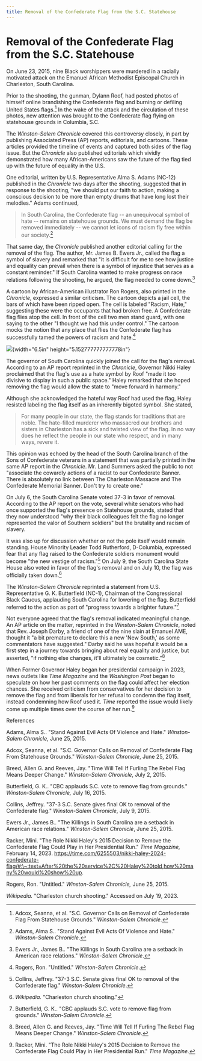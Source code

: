 ```yaml
---
title: Removal of the Confederate Flag from the S.C. Statehouse
---
```


# Removal of the Confederate Flag from the S.C. Statehouse

On June 23, 2015, nine Black worshippers were murdered in a racially
motivated attack on the Emanuel African Methodist Episcopal Church in
Charleston, South Carolina.

Prior to the shooting, the gunman, Dylann Roof, had posted photos of
himself online brandishing the Confederate flag and burning or defiling
United States flags.[^1] In the wake of the attack and the circulation
of these photos, new attention was brought to the Confederate flag
flying on statehouse grounds in Columbia, S.C.

The *Winston-Salem Chronicle* covered this controversy closely, in part
by publishing Associated Press (AP) reports, editorials, and cartoons.
These articles provided the timeline of events and captured both sides
of the flag issue. But the *Chronicle* also published editorials which
vividly demonstrated how many African-Americans saw the future of the
flag tied up with the future of equality in the U.S.

One editorial, written by U.S. Representative Alma S. Adams (NC-12)
published in the *Chronicle* two days after the shooting, suggested that
in response to the shooting, "we should put our faith to action, making
a conscious decision to be more than empty drums that have long lost
their melodies." Adams continued,

> In South Carolina, the Confederate flag -- an unequivocal symbol of
> hate -- remains on statehouse grounds. We must demand the flag be
> removed immediately -- we cannot let icons of racism fly free within
> our society.[^2]

That same day, the *Chronicle* published another editorial calling for
the removal of the flag. The author, Mr. James B. Ewers Jr., called the
flag a symbol of slavery and remarked that "it is difficult for me to
see how justice and equality can prevail when there is a symbol of
injustice that serves as a constant reminder." If South Carolina wanted
to make progress on race relations following the shooting, he argued,
the flag needed to come down.[^3]

A cartoon by African-American illustrator Ron Rogers, also printed in
the *Chronicle*, expressed a similar criticism. The cartoon depicts a
jail cell, the bars of which have been ripped open. The cell is labeled
"Racism, Hate," suggesting these were the occupants that had broken
free. A Confederate flag flies atop the cell. In front of the cell two
men stand guard, with one saying to the other "I thought we had this
under control." The cartoon mocks the notion that any place that flies
the Confederate flag has successfully tamed the powers of racism and
hate.[^4]

![](media/image1.jpg){width="6.5in" height="5.152777777777778in"}

The governor of South Carolina quickly joined the call for the flag's
removal. According to an AP report reprinted in the *Chronicle*,
Governor Nikki Haley proclaimed that the flag's use as a hate symbol by
Roof "made it too divisive to display in such a public space." Haley
remarked that she hoped removing the flag would allow the state to "move
forward in harmony."

Although she acknowledged the hateful way Roof had used the flag, Haley
resisted labeling the flag itself as an inherently bigoted symbol. She
stated,

> For many people in our state, the flag stands for traditions that are
> noble. The hate-filled murderer who massacred our brothers and sisters
> in Charleston has a sick and twisted view of the flag. In no way does
> he reflect the people in our state who respect, and in many ways,
> revere it.

This opinion was echoed by the head of the South Carolina branch of the
Sons of Confederate veterans in a statement that was partially printed
in the same AP report in the *Chronicle*. Mr. Land Summers asked the
public to not "associate the cowardly actions of a racist to our
Confederate Banner. There is absolutely no link between The Charleston
Massacre and The Confederate Memorial Banner. Don't try to create one."

On July 6, the South Carolina Senate voted 37-3 in favor of removal.
According to the AP report on the vote, several white senators who had
once supported the flag's presence on Statehouse grounds, stated that
they now understood "why their black colleagues felt the flag no longer
represented the valor of Southern soldiers" but the brutality and racism
of slavery.

It was also up for discussion whether or not the pole itself would
remain standing. House Minority Leader Todd Rutherford, D-Columbia,
expressed fear that any flag raised to the Confederate soldiers monument
would become "the new vestige of racism."[^5] On July 9, the South
Carolina State House also voted in favor of the flag's removal and on
July 10, the flag was officially taken down.[^6]

The *Winston-Salem Chronicle* reprinted a statement from U.S.
Representative G. K. Butterfield (NC-1), Chairman of the Congressional
Black Caucus, applauding South Carolina for lowering of the flag.
Butterfield referred to the action as part of "progress towards a
brighter future."[^7]

Not everyone agreed that the flag's removal indicated meaningful change.
An AP article on the matter, reprinted in the *Winston-Salem Chronicle*,
noted that Rev. Joseph Darby, a friend of one of the nine slain at
Emanuel AME, thought it "a bit premature to declare this a new 'New
South,' as some commentators have suggested." Darby said he was hopeful
it would be a first step in a journey towards bringing about real
equality and justice, but asserted, "if nothing else changes, it'll
ultimately be cosmetic."[^8]

When Former Governor Haley began her presidential campaign in 2023, news
outlets like *Time Magazine* and the *Washington Post* began to
speculate on how her past comments on the flag could affect her election
chances. She received criticism from conservatives for her decision to
remove the flag and from liberals for her refusal to condemn the flag
itself, instead condemning how Roof used it. *Time* reported the issue
would likely come up multiple times over the course of her run.[^9]

References

Adams, Alma S.. "Stand Against Evil Acts Of Violence and Hate."
*Winston-Salem Chronicle*, June 25, 2015.

Adcox, Seanna, et al. "S.C. Governor Calls on Removal of Confederate
Flag From Statehouse Grounds." *Winston-Salem Chronicle*, June 25, 2015.

Breed, Allen G. and Reeves, Jay. "Time Will Tell If Furling The Rebel
Flag Means Deeper Change." *Winston-Salem Chronicle*, July 2, 2015.

Butterfield, G. K.. "CBC applauds S.C. vote to remove flag from
grounds." *Winston-Salem Chronicle,* July 16, 2015.

Collins, Jeffrey. "37-3 S.C. Senate gives final OK to removal of the
Confederate flag." *Winston-Salem Chronicle*, July 9, 2015.

Ewers Jr., James B.. "The Killings in South Carolina are a setback in
American race relations." *Winston-Salem Chronicle*, June 25, 2015.

Racker, Mini. "The Role Nikki Haley\'s 2015 Decision to Remove the
Confederate Flag Could Play in Her Presidential Run." *Time Magazine,*
February 14, 2023.
https://time.com/6255503/nikki-haley-2024-confederate-flag/#:\~:text=After%20the%20service%2C%20Haley%20told,how%20many%20would%20show%20up.

Rogers, Ron. "Untitled." *Winston-Salem Chronicle,* June 25, 2015.

*Wikipedia.* "Charleston church shooting." Accessed on July 19, 2023.

[^1]: Adcox, Seanna, et al. "S.C. Governor Calls on Removal of
    Confederate Flag From Statehouse Grounds." *Winston-Salem
    Chronicle*.

[^2]: Adams, Alma S.. "Stand Against Evil Acts Of Violence and Hate."
    *Winston-Salem Chronicle*.

[^3]: Ewers Jr., James B.. "The Killings in South Carolina are a setback
    in American race relations." *Winston-Salem Chronicle*.

[^4]: Rogers, Ron. "Untitled." *Winston-Salem Chronicle*.

[^5]: Collins, Jeffrey. "37-3 S.C. Senate gives final OK to removal of
    the Confederate flag." *Winston-Salem Chronicle*.

[^6]: *Wikipedia.* "Charleston church shooting."

[^7]: Butterfield, G. K.. "CBC applauds S.C. vote to remove flag from
    grounds." *Winston-Salem Chronicle*.

[^8]: Breed, Allen G. and Reeves, Jay. "Time Will Tell If Furling The
    Rebel Flag Means Deeper Change." *Winston-Salem Chronicle*.

[^9]: Racker, Mini. "The Role Nikki Haley\'s 2015 Decision to Remove the
    Confederate Flag Could Play in Her Presidential Run." *Time
    Magazine.*

